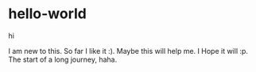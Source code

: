 # hello-world
hi 

I am new to this. So far I like it :).
Maybe this will help me. I Hope it will :p.
The start of a long journey, haha.
